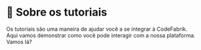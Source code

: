 # 📌 Sobre os tutoriais

Os tutoriais são uma maneira de ajudar você a se integrar à CodeFabrik. Aqui vamos demonstrar como você pode interagir com a nossa plataforma. Vamos lá?
